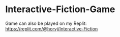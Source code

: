 # Interactive-Fiction-Game

Game can also be played on my Replit: https://replit.com/@horvj/Interactive-Fiction
